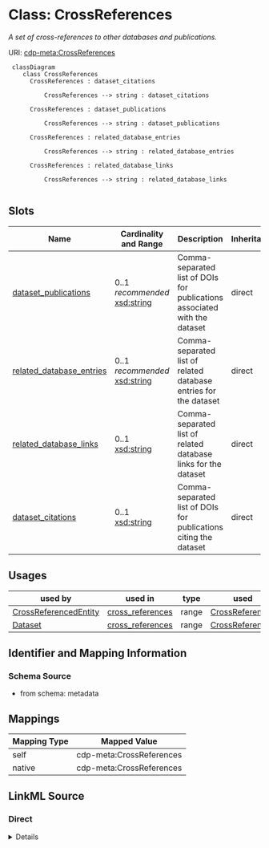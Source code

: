 # Class: CrossReferences


_A set of cross-references to other databases and publications._





URI: [cdp-meta:CrossReferences](metadataCrossReferences)




```mermaid
 classDiagram
    class CrossReferences
      CrossReferences : dataset_citations

          CrossReferences --> string : dataset_citations

      CrossReferences : dataset_publications

          CrossReferences --> string : dataset_publications

      CrossReferences : related_database_entries

          CrossReferences --> string : related_database_entries

      CrossReferences : related_database_links

          CrossReferences --> string : related_database_links


```




<!-- no inheritance hierarchy -->


## Slots

| Name | Cardinality and Range | Description | Inheritance |
| ---  | --- | --- | --- |
| [dataset_publications](dataset_publications.md) | 0..1 _recommended_ <br/> [xsd:string](http://www.w3.org/2001/XMLSchema#string) | Comma-separated list of DOIs for publications associated with the dataset | direct |
| [related_database_entries](related_database_entries.md) | 0..1 _recommended_ <br/> [xsd:string](http://www.w3.org/2001/XMLSchema#string) | Comma-separated list of related database entries for the dataset | direct |
| [related_database_links](related_database_links.md) | 0..1 <br/> [xsd:string](http://www.w3.org/2001/XMLSchema#string) | Comma-separated list of related database links for the dataset | direct |
| [dataset_citations](dataset_citations.md) | 0..1 <br/> [xsd:string](http://www.w3.org/2001/XMLSchema#string) | Comma-separated list of DOIs for publications citing the dataset | direct |





## Usages

| used by | used in | type | used |
| ---  | --- | --- | --- |
| [CrossReferencedEntity](CrossReferencedEntity.md) | [cross_references](cross_references.md) | range | [CrossReferences](CrossReferences.md) |
| [Dataset](Dataset.md) | [cross_references](cross_references.md) | range | [CrossReferences](CrossReferences.md) |






## Identifier and Mapping Information







### Schema Source


* from schema: metadata





## Mappings

| Mapping Type | Mapped Value |
| ---  | ---  |
| self | cdp-meta:CrossReferences |
| native | cdp-meta:CrossReferences |





## LinkML Source

<!-- TODO: investigate https://stackoverflow.com/questions/37606292/how-to-create-tabbed-code-blocks-in-mkdocs-or-sphinx -->

### Direct

<details>
```yaml
name: CrossReferences
description: A set of cross-references to other databases and publications.
from_schema: metadata
attributes:
  dataset_publications:
    name: dataset_publications
    description: Comma-separated list of DOIs for publications associated with the
      dataset.
    from_schema: metadata
    rank: 1000
    alias: dataset_publications
    owner: CrossReferences
    domain_of:
    - CrossReferences
    range: string
    recommended: true
    inlined: true
    inlined_as_list: true
  related_database_entries:
    name: related_database_entries
    description: Comma-separated list of related database entries for the dataset.
    from_schema: metadata
    rank: 1000
    alias: related_database_entries
    owner: CrossReferences
    domain_of:
    - CrossReferences
    range: string
    recommended: true
    inlined: true
    inlined_as_list: true
  related_database_links:
    name: related_database_links
    description: Comma-separated list of related database links for the dataset.
    from_schema: metadata
    rank: 1000
    alias: related_database_links
    owner: CrossReferences
    domain_of:
    - CrossReferences
    range: string
    inlined: true
    inlined_as_list: true
  dataset_citations:
    name: dataset_citations
    description: Comma-separated list of DOIs for publications citing the dataset.
    from_schema: metadata
    rank: 1000
    alias: dataset_citations
    owner: CrossReferences
    domain_of:
    - CrossReferences
    range: string
    inlined: true
    inlined_as_list: true

```
</details>

### Induced

<details>
```yaml
name: CrossReferences
description: A set of cross-references to other databases and publications.
from_schema: metadata
attributes:
  dataset_publications:
    name: dataset_publications
    description: Comma-separated list of DOIs for publications associated with the
      dataset.
    from_schema: metadata
    rank: 1000
    alias: dataset_publications
    owner: CrossReferences
    domain_of:
    - CrossReferences
    range: string
    recommended: true
    inlined: true
    inlined_as_list: true
  related_database_entries:
    name: related_database_entries
    description: Comma-separated list of related database entries for the dataset.
    from_schema: metadata
    rank: 1000
    alias: related_database_entries
    owner: CrossReferences
    domain_of:
    - CrossReferences
    range: string
    recommended: true
    inlined: true
    inlined_as_list: true
  related_database_links:
    name: related_database_links
    description: Comma-separated list of related database links for the dataset.
    from_schema: metadata
    rank: 1000
    alias: related_database_links
    owner: CrossReferences
    domain_of:
    - CrossReferences
    range: string
    inlined: true
    inlined_as_list: true
  dataset_citations:
    name: dataset_citations
    description: Comma-separated list of DOIs for publications citing the dataset.
    from_schema: metadata
    rank: 1000
    alias: dataset_citations
    owner: CrossReferences
    domain_of:
    - CrossReferences
    range: string
    inlined: true
    inlined_as_list: true

```
</details>
